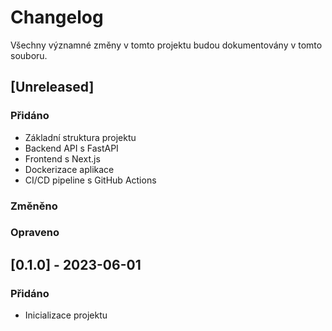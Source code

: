# Changelog

Všechny významné změny v tomto projektu budou dokumentovány v tomto souboru.

## [Unreleased]

### Přidáno
- Základní struktura projektu
- Backend API s FastAPI
- Frontend s Next.js
- Dockerizace aplikace
- CI/CD pipeline s GitHub Actions

### Změněno

### Opraveno

## [0.1.0] - 2023-06-01

### Přidáno
- Inicializace projektu

